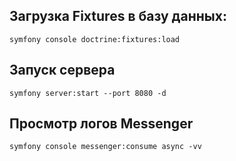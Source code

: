 Загрузка Fixtures в базу данных:
------------
    symfony console doctrine:fixtures:load 

Запуск сервера
------------  
    symfony server:start --port 8080 -d  

Просмотр логов Messenger
-----------
    symfony console messenger:consume async -vv
